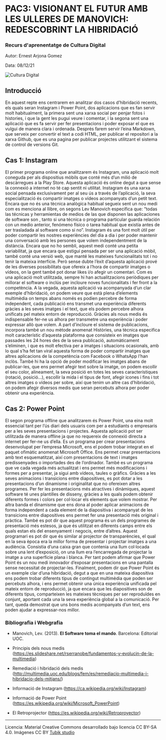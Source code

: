 # PAC3: VISIONANT EL FUTUR AMB LES ULLERES DE MANOVICH: REDESCOBRINT LA HIBRIDACIÓ

### Recurs d'aprenentatge de Cultura Digital 


Autor: Ernest Arjona Gomez


Data: 08/12/21

![Cultura Digital](https://st2.depositphotos.com/1026266/6847/i/600/depositphotos_68476579-stock-photo-business-woman-looking-at-keyhole.jpg) 



## Introducció


En aquest repte ens centrarem en analitzar dos casos d’hibridació recents, els quals seran Instagram i Power Point, dos aplicacions que es fan servir molt habitualment, la primera sent una xarxa social per penjar fotos i histories, i que la gent les pugui veure i comentar, i la segona sent una aplicació que es fa servir per fer presentacions i poder exposar el que es vulgui de manera clara i ordenada.
Després farem servir l’eina Markdown, que serveix per convertir el text a codi HTML, per publicar el repositori a la xarxa Github, que es una  pagina per publicar projectes utilitzant el sistema de control de versions Git.



## Cas 1: Instagram

El primer programa online que analitzarem és Instagram, una aplicació molt coneguda per als dispositius mòbils que conté més d’un milió de descàrregues a la Play Store. Aquesta aplicació és online degut a que sense la connexió a internet no té cap sentit ni utilitat.
Instagram és una xarxa social pensada exclusivament per al seu ús a través de l’aplicació, la seva especialització és compartir imatges o vídeos acompanyats d’un petit text. Encara que no és una tècnica analògica habitual segueix sent un nou medi com es menciona al llibre, on segons Lev Manovich especifica que: “todas las técnicas y herramientas de medios de las que disponen las aplicaciones de software son <nuevos medios>, tanto si una técnica o programa particular guarda relación con un medio anterior, fenómeno físico o tarea habitual que existía antes de ser trasladada al software como si no”. Instagram és una font molt útil per poder compartir les nostres experiències del dia a dia i per poder mantenir una conversació amb les persones que volem independentment de la distància.
Encara que no ho sembli, aquest medi conté una petita variabilitat, ja que encara que estigui pensada per ser una aplicació mòbil, també conté una versió web, que manté les mateixes funcionalitats tot i no tenir la mateixa interfície. Però sense dubte l’èxit d’aquesta aplicació prové de les diverses possibilitats que ofereix a l’hora de compartir imatges o vídeos, on la gent també pot donar likes i/o afegir un comentari. Com es una aplicació molt utilitzada, sempre hi han actualitzacions periòdiques per millorar el software o inclús per incloure noves funcionalitats i fer front a la competència. 
A la vegada, aquesta aplicació va acompanyada d’un clar exemple d’hibridació, on podem veure que està plena d’elements multimèdia on temps abans només es podien percebre de forma independent, cada publicació ens transmet una experiència diferents gràcies a les seves imatges i el text, que els podem percebre alhora unificats pel mateix entorn de reproducció. Gràcies als nous medis és indispensable fer-ne us alhora per transmetre una experiència i poder expressar allò que volem.
A part d’incloure el sistema de publicacions, incorpora també un nou mètode anomenat Històries, una tècnica especifica molt característic d’aquesta plataforma que consisteix en imatges que passades les 24 hores des de la seva publicació, automàticament s’eliminen, i que es molt efectiva per a imatges i situacions ocasionals, amb lo qual s’ha fet tan viral aquesta forma de poder compartir imatges que altres aplicacions de la competència com Facebook o WhatsApp l’han inclòs. També hi ha la opció de poder modificar les imatges abans de publicar-les, que ens permet afegir text sobre la imatge, on podem escollir el seu color, alineament, la seva posició en totes les seves característiques (rotació, posició…), escollir la mida i el tipus de font, afegir icones i fins i tot altres imatges o vídeos per sobre, així que tenim un altre cas d’hibridació, on podem afegir diversos medis que seran percebuts alhora per poder obtenir una experiència.



## Cas 2: Power Point

El segon programa offline que analitzarem és Power Point, una eina molt essencial tant per l’ús diari dels usuaris com per a estudiants o empresaris per a les seves presentacions i projectes. Aquesta aplicació pot ser utilitzada de manera offline ja que no requereix de connexió directa a internet per fer-ne us d’ella.
Es un programa per crear presentacions desenvolupat per l’empresa Microsoft, ens el podem trobar integrat en el paquet ofimàtic anomenat Microsoft Office. Ens permet crear presentacions amb text esquematitzat, així com presentacions de text i imatges predissenyades o importades des de l’ordinador. També es un programa que ve cada vegada més actualitzat i ens permet més modificacions i formes per a presentar, ja sigui amb vídeos, taules o gràfics. Gràcies a les seves animacions i transicions entre diapositives, es pot dotar a les presentacions d’un dinamisme i originalitat que no ofereixen altres programes. Per fer les presentacions més atractives i dinàmiques, aquest software té unes plantilles de disseny, gràcies a les quals podem obtenir diferents formes i colors per col·locar els elements que volem mostrar. Per altra banda el dinamisme que ens dona al poder aplicar animacions de forma independent a cada element de la diapositiva i acompanyat de les transicions entre diapositives ens permet fer una presentació més original i pràctica. També es pot dir que aquest programa és un dels programes de presentació més estesos, ja que és utilitzat en diferents camps entre els quals estan els del ensenyament i negocis, entre d’altres.
Aquest programari es pot dir que és similar al projector de transparències, el qual en la seva època era la millor forma de presentar i projectar imatges a una audiència. Consistia d’una caixa gran que contenia una llum col·locada sobre una lent d’exposició, on una llum era l’encarregada de projectar la imatge a una superfície plana i blanca. Per tant podem afirmar que Power Point és un nou medi innovador d’exposar presentacions en una pantalla sense necessitat de projectar-les.
Finalment, podem dir que Power Point és un exemple clar d’una hibridació, degut a que en una mateixa diapositiva ens podem trobar diferents tipus de contingut multimèdia que poden ser percebuts alhora, i ens permet obtenir una única experiència unificada pel mateix entorn de reproducció, ja que encara que les diapositives son de diferents tipus, comparteixen les mateixes tècniques per ser reproduïdes en conjunt, aportant cada una la seva experiència global a la comunicació. Per tant, queda demostrat que uns bons medis acompanyats d’un text, ens poden ajudar a expressar-nos millor.



### Bibliografia i Webgrafia

* Manovich, Lev. (2013). **El Software toma el mando**. Barcelona: Editorial UOC. 

* Principis dels nous medis (https://es.slideshare.net/rserranobe/fundamentos-y-evolucin-de-la-multimedia)

* Remediació i hibridació dels medis (http://multimedia.uoc.edu/blogs/fem/es/remediacio-multimedia-i-hibridacio-dels-mitjans/) 

* Informació de Instagram (https://ca.wikipedia.org/wiki/Instagram)

* Informació de Power Point (https://es.wikipedia.org/wiki/Microsoft_PowerPoint)

* El Retroprojector (https://es.wikipedia.org/wiki/Retroproyector)

----

Licencia: Material Creative Commons desarrollado bajo licencia CC BY-SA 4.0. Imágenes CC BY [Tubik studio](https://blog.tubikstudio.com/how-to-create-original-flat-illustrations-designers-tips/) 
